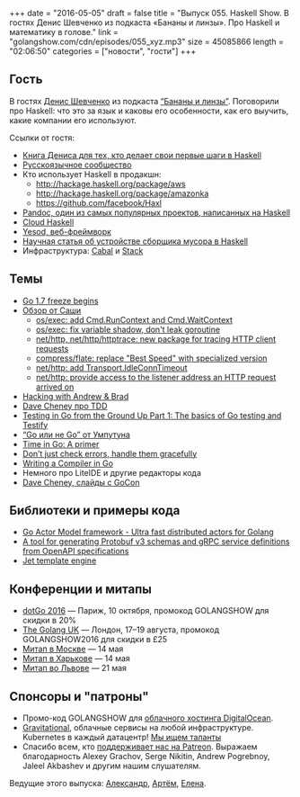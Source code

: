 +++
date = "2016-05-05"
draft = false
title = "Выпуск 055. Haskell Show. В гостях Денис Шевченко из подкаста «Бананы и линзы». Про Haskell и математику в голове."
link = "golangshow.com/cdn/episodes/055_xyz.mp3"
size = 45085866
length = "02:06:50"
categories = ["новости", "гости"]
+++

## Гость
В гостях [Денис Шевченко](https://twitter.com/dshevchenko_biz) из подкаста [“Бананы и линзы”](http://bananasandlenses.net). Поговорили про Haskell: что это за язык и каковы его особенности, как его выучить, какие компании его используют.

Ссылки от гостя:
- [Книга Дениса для тех, кто делает свои первые шаги в Haskell](https://www.ohaskell.guide)
- [Русскоязычное сообщество](http://ruhaskell.org/)
- Кто использует Haskell в продакшн:
  - http://hackage.haskell.org/package/aws
  - http://hackage.haskell.org/package/amazonka
  - https://github.com/facebook/Haxl
- [Pandoc, один из самых популярных проектов, написанных на Haskell](http://pandoc.org/)
- [Cloud Haskell](http://haskell-distributed.github.io/)
- [Yesod, веб-фреймворк](http://www.yesodweb.com/)
- [Научная статья об устройстве сборщика мусора в Haskell](http://community.haskell.org/~simonmar/bib/parallel-gc-08_abstract.html)
- Инфраструктура: [Cabal](https://www.haskell.org/cabal/) и [Stack](http://docs.haskellstack.org/en/stable/README/)

## Темы
- [Go 1.7 freeze begins](https://groups.google.com/forum/#!topic/golang-dev/lcvpM-vAoE8)
- [Обзор от Саши](https://github.com/LK4D4/report/blob/master/reports/golang-may5.md)
  - [os/exec: add Cmd.RunContext and Cmd.WaitContext](https://github.com/golang/go/commit/2cc27a7de9e7d14cb6702153688d02746c6a49ea)
  - [os/exec: fix variable shadow, don't leak goroutine](https://github.com/golang/go/commit/1b591dfb1f071d978448966e979e40b1f265c1a5)
  - [net/http, net/http/httptrace: new package for tracing HTTP client requests](https://github.com/golang/go/commit/1518d431321100cd9f0e18d740da7c835ba438dd)
  - [compress/flate: replace "Best Speed" with specialized version](https://github.com/golang/go/commit/d8b7bd6a1f89df1fbcf43fcaee72a94e291dcdb1)
  - [net/http: add Transport.IdleConnTimeout](https://github.com/golang/go/commit/abc1472d78c70888473634497b49b1c2e1bb6569)
  - [net/http: provide access to the listener address an HTTP request arrived on](https://github.com/golang/go/commit/a9cf0b1e1e2a66db547fcabb7188465e4ac54700)
- [Hacking with Andrew & Brad](https://twitter.com/bradfitz/status/727699236012232704)
- [Dave Cheney про TDD](http://dave.cheney.net/2016/04/11/the-value-of-tdd)
- [Testing in Go from the Ground Up Part 1: The basics of Go testing and Testify](http://csfortheslothful.blogspot.ru/2016/05/testing-in-go-from-ground-up-part-1.html)
- [“Go или не Go” от Умпутуна](http://p.umputun.com/2016/05/03/go-ili-nie-go/)
- [Time in Go: A primer](https://machiel.me/post/time-in-go-a-primer/)
- [Don’t just check errors, handle them gracefully](http://dave.cheney.net/2016/04/27/dont-just-check-errors-handle-them-gracefully)
- [Writing a Compiler in Go](http://squanch.org/writing-a-compiler-in-go/)
- Немного про LiteIDE и другие редакторы кода
- [Dave Cheney, слайды с GoCon](http://dave.cheney.net/paste/gocon-spring-2016.pdf)

## Библиотеки и примеры кода
- [Go Actor Model framework - Ultra fast distributed actors for Golang](https://github.com/rogeralsing/gam)
- [A tool for generating Protobuf v3 schemas and gRPC service definitions from OpenAPI specifications](https://github.com/NYTimes/openapi2proto)
- [Jet template engine](https://github.com/CloudyKit/jet)

## Конференции и митапы
- [dotGo 2016](http://www.dotgo.eu) — Париж, 10 октября, промокод GOLANGSHOW для скидки в 20%
- [The Golang UK](http://golanguk.com) — Лондон, 17–19 августа, промокод GOLANGSHOW2016 для скидки в £25
- [Митап в Москве](http://www.meetup.com/Golang-Moscow/events/230289501/) — 14 мая
- [Митап в Харькове](http://www.meetup.com/Kharkiv-Go-DevOps-Meetup/events/230286553/) — 14 мая
- [Митап во Львове](http://www.meetup.com/Lviv-Golang-Group/events/230225272/) — 21 мая

## Спонсоры и "патроны"
- Промо-код GOLANGSHOW для [облачного хостинга DigitalOcean](https://www.digitalocean.com/?utm_campaign=golangshow&utm_medium=podcast&refcode=63eedb038a3e).
- [Gravitational](http://gravitational.com), облачные сервисы на любой инфраструктуре. Kubernetes в каждый датацентр! [Мы ищем таланты](github.com/gravitational/careers)
- Спасибо всем, кто [поддерживает нас на Patreon](https://www.patreon.com/golangshow). Выражаем благодарность Alexey Grachov, Serge Nikitin, Andrew Pogrebnoy, Jaleel Akbashev и другим нашим слушателям.

Ведущие этого выпуска: [Александр](https://twitter.com/LK4D4math), [Артём](https://twitter.com/miolini), [Елена](https://twitter.com/webdeva).
